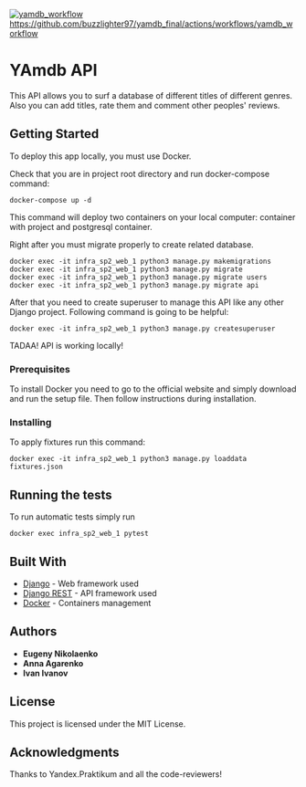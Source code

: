 [![yamdb_workflow](https://github.com/buzzlighter97/yamdb_final/workflows/yamdb_workflow/badge.svg)](https://github.com/buzzlighter97/yamdb_final/actions/workflows/yamdb_workflow)
https://github.com/buzzlighter97/yamdb_final/actions/workflows/yamdb_workflow

# YAmdb API

This API allows you to surf a database of different titles of different genres. Also you can add titles, rate them and comment other peoples' reviews.

## Getting Started

To deploy this app locally, you must use Docker.

Check that you are in project root directory and run docker-compose command:

```
docker-compose up -d
```
This command will deploy two containers on your local computer: container with project and postgresql container.

Right after you must migrate properly to create related database.
```
docker exec -it infra_sp2_web_1 python3 manage.py makemigrations
docker exec -it infra_sp2_web_1 python3 manage.py migrate
docker exec -it infra_sp2_web_1 python3 manage.py migrate users
docker exec -it infra_sp2_web_1 python3 manage.py migrate api
```

After that you need to create superuser to manage this API like any other Django project. Following command is going to be helpful:

```
docker exec -it infra_sp2_web_1 python3 manage.py createsuperuser
```
TADAA! API is working locally!

### Prerequisites

To install Docker you need to go to the official website and simply download and run the setup file. Then follow instructions during installation.

### Installing
To apply fixtures run this command:
```
docker exec -it infra_sp2_web_1 python3 manage.py loaddata fixtures.json
```

## Running the tests

To run automatic tests simply run
```
docker exec infra_sp2_web_1 pytest
```

## Built With

* [Django](https://docs.djangoproject.com/en/3.1/) - Web framework used
* [Django REST](https://www.django-rest-framework.org/) - API framework used
* [Docker](https://docs.docker.com/) - Containers management

## Authors

* **Eugeny Nikolaenko**
* **Anna Agarenko** 
* **Ivan Ivanov**

## License

This project is licensed under the MIT License.

## Acknowledgments

Thanks to Yandex.Praktikum and all the code-reviewers!
